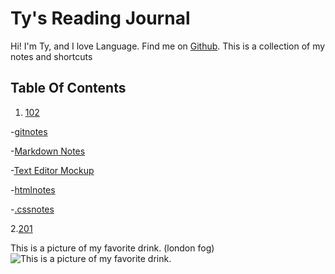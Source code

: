 # Ty's Reading Journal

 Hi! I'm Ty, and I love Language. Find me on [Github](https://github.com/Ty-Ap/Ty-Ap).
This is a collection of my notes and shortcuts

## Table Of Contents

1. [102](https://github.com/Ty-Ap/reading-notes/tree/main/102)

-[gitnotes](https://github.com/Ty-Ap/reading-notes/blob/main/102/gitnotes.md)

-[Markdown Notes](https://github.com/Ty-Ap/reading-notes/blob/main/markdownNotes.md)

-[Text Editor Mockup](https://github.com/Ty-Ap/reading-notes/blob/main/textEditorReadingNotes.md)

-[htmlnotes](https://github.com/Ty-Ap/reading-notes/blob/main/102/htmlNotes.md)

-[.cssnotes](https://github.com/Ty-Ap/reading-notes/blob/main/102/cssnotes.md)

2.[201](https://github.com/Ty-Ap/reading-notes/tree/main/201)

This is a picture of my favorite drink. (london fog)
![This is a picture of my favorite drink.](https://offloadmedia.feverup.com/secretldn.com/wp-content/uploads/2017/12/06034415/tower-of-london-fog-1024x681.jpeg)
